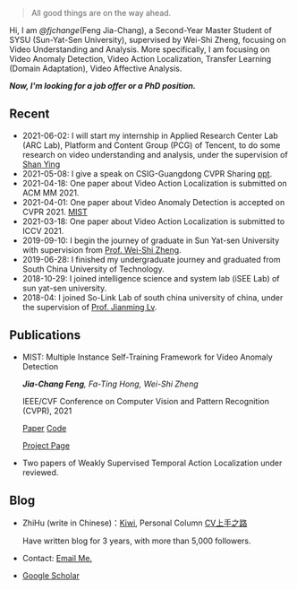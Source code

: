 

> All good things are on the way ahead.


Hi, I am *@fjchange*(Feng Jia-Chang), a Second-Year Master Student of SYSU (Sun-Yat-Sen University), supervised by Wei-Shi Zheng, focusing on Video Understanding and Analysis.  More specifically, I am focusing on Video Anomaly Detection, Video Action Localization, Transfer Learning (Domain Adaptation), Video Affective Analysis.

***Now, I'm looking for a job offer or a PhD position.***

## Recent
- 2021-06-02: I will start my internship in Applied Research Center Lab (ARC Lab), Platform and Content Group (PCG) of Tencent, to do some research on video understanding and analysis, under the supervision of [Shan Ying](https://scholar.google.com/citations?user=4oXBp9UAAAAJ&hl=zh-CN&oi=ao)
- 2021-05-08: I give a speak on CSIG-Guangdong CVPR Sharing [ppt](https://fjchange.github.io/img/广东学术报告会-冯嘉昌-MIST.pdf).
- 2021-04-18: One paper about Video Action Localization is submitted on ACM MM 2021.
- 2021-04-01: One paper about Video Anomaly Detection is accepted on CVPR 2021. [MIST](https://arxiv.org/abs/2104.01633)
- 2021-03-18: One paper about Video Action Localization is submitted to ICCV 2021.
- 2019-09-10: I begin the journey of graduate in Sun Yat-sen University with supervision from [Prof. Wei-Shi Zheng](https://scholar.google.com/citations?user=AwqDDGoAAAAJ&hl=zh-CN&oi=ao).
- 2019-06-28: I finished my undergraduate journey and graduated from South China University of Technology.
- 2018-10-29: I joined intelligence science and system lab (iSEE Lab) of sun yat-sen university.
- 2018-04: I joined So-Link Lab of south china university of china, under the supervision of [Prof. Jianming Lv](https://scholar.google.com/citations?user=nnY3bxgAAAAJ&hl=zh-CN&oi=ao).

## Publications
- MIST: Multiple Instance Self-Training Framework for Video Anomaly Detection

  _**Jia-Chang Feng**, Fa-Ting Hong, Wei-Shi Zheng_
  
  IEEE/CVF Conference on Computer Vision and Pattern Recognition (CVPR), 2021
  
  [Paper](https://arxiv.org/abs/2104.01633) [Code](https://github.com/fjchange/MIST_VAD)
  
  [Project Page](https://kiwi-fung.win/2021/04/28/MIST/)

- Two papers of Weakly Supervised Temporal Action Localization under reviewed.    

## Blog
- ZhiHu (write in Chinese)：[Kiwi](https://www.zhihu.com/people/feng-jia-chang), Personal Column [CV上手之路](https://www.zhihu.com/column/cv-newcomers)
  
  Have written blog for 3 years, with more than 5,000 followers.

- Contact: [Email Me.](fjchange@hotmail.com)
- [Google Scholar](https://scholar.google.com/citations?user=C-tYVeQAAAAJ&hl=zh-CN&oi=ao)
